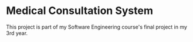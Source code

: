 # Medical Consultation System

This project is part of my Software Engineering course's final project in my 3rd year.
